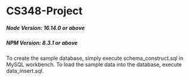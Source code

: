 # CS348-Project

##### Node Version: 16.14.0 or above
##### NPM Version:  8.3.1 or above

To create the sample database, simply execute schema_construct.sql in MySQL workbench.
To load the sample data into the database, execute data_insert.sql.
